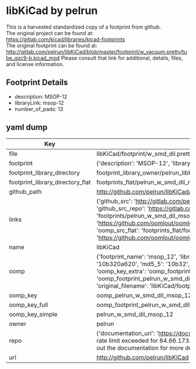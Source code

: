 # libKiCad by pelrun  
This is a harvested standardized copy of a footprint from github.  
The original project can be found at:  
https://gitlab.com/kicad/libraries/kicad-footprints  
The original footprint can be found at:
http://gitlab.com/pelrun/libKiCad/blob/master/footprint/w_vacuum.pretty/tube_gzc9-b.kicad_mod
Please consult that link for additional, details, files, and license information.  
## Footprint Details
* description: MSOP-12  
* libraryLink: msop-12  
* number_of_pads: 13  
## yaml dump  
| Key | Value |  
| --- | --- |  
| file | libKiCad/footprint/w_smd_dil.pretty/msop-12.kicad_mod |  
| footprint | {'description': 'MSOP-12', 'libraryLink': 'msop-12', 'number_of_pads': 13} |  
| footprint_library_directory | footprint_library_owner/pelrun_libKiCad |  
| footprint_library_directory_flat | footprints_flat/pelrun_w_smd_dil_msop_12/working |  
| github_path | http://github.com/pelrun/libKiCad/blob/master/footprint/w_smd_dil.pretty/msop-12.kicad_mod |  
| links | {'github_src': 'http://gitlab.com/pelrun/libKiCad/blob/master/footprint/w_vacuum.pretty/tube_gzc9-b.kicad_mod', 'github_src_repo': 'https://gitlab.com/kicad/libraries/kicad-footprints', 'oomp_bot': 'footprints/pelrun_w_smd_dil_msop_12/working', 'oomp_bot_github': 'https://github.com/oomlout/oomlout_oomp_footprint_bot/tree/main/footprints/pelrun_w_smd_dil_msop_12/working', 'oomp_src_flat': 'footprints_flat/footprints_flat/pelrun_w_smd_dil_msop_12/working', 'oomp_src_flat_github': 'https://github.com/oomlout/oomlout_oomp_footprint_src/tree/main/footprints_flat/pelrun_w_smd_dil_msop_12/working'} |  
| name | libKiCad |  
| oomp | {'footprint_name': 'msop_12', 'library_name': 'w_smd_dil', 'md5': '10b320a62069cb866fb37047533ee4b1', 'md5_10': '10b320a620', 'md5_5': '10b32', 'md5_6': '10b320', 'oomp_key': 'oomp_pelrun_w_smd_dil_msop_12', 'oomp_key_extra': 'oomp_footprint_pelrun_w_smd_dil_msop_12', 'oomp_key_full': 'oomp_footprint_pelrun_w_smd_dil_msop_12_10b320', 'oomp_key_simple': 'pelrun_w_smd_dil_msop_12', 'original_filename': 'libKiCad/footprint/w_smd_dil.pretty/msop-12.kicad_mod', 'owner_name': 'pelrun'} |  
| oomp_key | oomp_pelrun_w_smd_dil_msop_12 |  
| oomp_key_full | oomp_footprint_pelrun_w_smd_dil_msop_12 |  
| oomp_key_simple | pelrun_w_smd_dil_msop_12 |  
| owner | pelrun |  
| repo | {'documentation_url': 'https://docs.github.com/rest/overview/resources-in-the-rest-api#rate-limiting', 'message': "API rate limit exceeded for 84.66.173.59. (But here's the good news: Authenticated requests get a higher rate limit. Check out the documentation for more details.)"} |  
| url | http://github.com/pelrun/libKiCad |  

